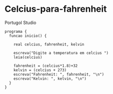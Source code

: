 # Celcius-para-fahrenheit
Portugol Studio

    programa {
      funcao inicio() {

        real celcius, fahrenheit, kelvin

        escreva("Digite a temperatura em celcius ")
        leia(celcius)

        fahrenheit = (celcius*1.8)+32 
        kelvin = (celcius + 273)
        escreva("Fahrenheit: ", fahrenheit, "\n")
        escreva("Kelvin: ", kelvin, "\n")
      }
    }
